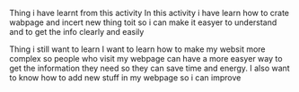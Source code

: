 Thing i have learnt from this activity
In this activity i have learn how to crate wabpage and incert new thing toit so i can make it easyer to understand and to get the info clearly and easily

Thing i still want to learn
I want to learn how to make my websit more complex so people who visit my webpage can have a more easyer way to get the information they need so they can save time and energy.
I also want to know how to add new stuff in my webpage so i can improve 
